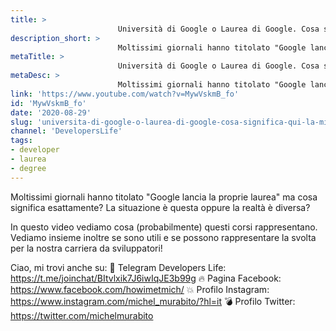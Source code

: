 ```yaml
---
title: > 
                        Università di Google o Laurea di Google. Cosa significa? Qui la mia opinione!
description_short: > 
                        Moltissimi giornali hanno titolato "Google lancia la proprie laurea" ma cosa significa esattamente? La situazione è questa oppure ...
metaTitle: > 
                        Università di Google o Laurea di Google. Cosa significa? Qui la mia opinione!
metaDesc: > 
                        Moltissimi giornali hanno titolato "Google lancia la proprie laurea" ma cosa significa esattamente? La situazione è questa oppure ...
link: 'https://www.youtube.com/watch?v=MywVskmB_fo'
id: 'MywVskmB_fo'
date: '2020-08-29'
slug: 'universita-di-google-o-laurea-di-google-cosa-significa-qui-la-mia-opinione'
channel: 'DevelopersLife'
tags: 
- developer
- laurea
- degree
---
```

Moltissimi giornali hanno titolato "Google lancia la proprie laurea" ma cosa significa esattamente? La situazione è questa oppure la realtà è diversa? 

In questo video vediamo cosa (probabilmente) questi corsi rappresentano. Vediamo insieme inoltre se sono utili e se possono rappresentare la svolta per la nostra carriera da sviluppatori!

Ciao, mi trovi anche su:
🧨 Telegram Developers Life: https://t.me/joinchat/BItvlxik7J6iwIqJE3b99g
🔥 Pagina Facebook: https://www.facebook.com/howimetmich/
💥 Profilo Instagram: https://www.instagram.com/michel_murabito/?hl=it
💣 Profilo Twitter: https://twitter.com/michelmurabito